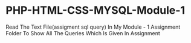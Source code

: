 # PHP-HTML-CSS-MYSQL-Module-1
Read The  Text File(assigment sql query) In My Module - 1 Assignment Folder To Show All The Queries Which Is Given In Assignment
